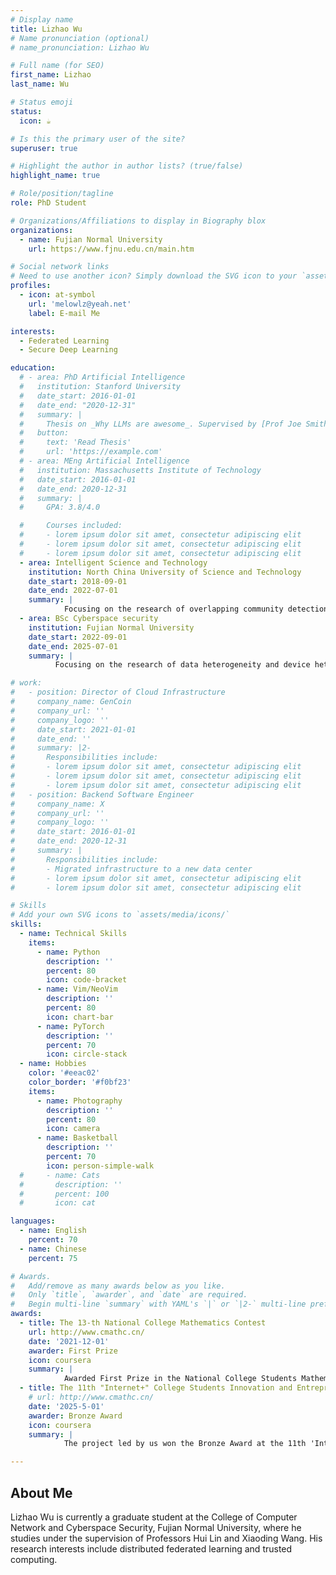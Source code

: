 ```yaml
---
# Display name
title: Lizhao Wu
# Name pronunciation (optional)
# name_pronunciation: Lizhao Wu

# Full name (for SEO)
first_name: Lizhao
last_name: Wu

# Status emoji
status:
  icon: ☕️

# Is this the primary user of the site?
superuser: true

# Highlight the author in author lists? (true/false)
highlight_name: true

# Role/position/tagline
role: PhD Student

# Organizations/Affiliations to display in Biography blox
organizations:
  - name: Fujian Normal University
    url: https://www.fjnu.edu.cn/main.htm

# Social network links
# Need to use another icon? Simply download the SVG icon to your `assets/media/icons/` folder.
profiles:
  - icon: at-symbol
    url: 'melowlz@yeah.net'
    label: E-mail Me

interests:
  - Federated Learning
  - Secure Deep Learning

education:
  # - area: PhD Artificial Intelligence
  #   institution: Stanford University
  #   date_start: 2016-01-01
  #   date_end: "2020-12-31"
  #   summary: |
  #     Thesis on _Why LLMs are awesome_. Supervised by [Prof Joe Smith](https://example.com). Presented papers at 5 IEEE conferences with the contributions being published in 2 Springer journals.
  #   button:
  #     text: 'Read Thesis'
  #     url: 'https://example.com'
  # - area: MEng Artificial Intelligence
  #   institution: Massachusetts Institute of Technology
  #   date_start: 2016-01-01
  #   date_end: 2020-12-31
  #   summary: |
  #     GPA: 3.8/4.0

  #     Courses included:
  #     - lorem ipsum dolor sit amet, consectetur adipiscing elit
  #     - lorem ipsum dolor sit amet, consectetur adipiscing elit
  #     - lorem ipsum dolor sit amet, consectetur adipiscing elit
  - area: Intelligent Science and Technology
    institution: North China University of Science and Technology
    date_start: 2018-09-01
    date_end: 2022-07-01
    summary: |
            Focusing on the research of overlapping community detection in complex networks, supervised by [Prof Chunying Zhang](https://ieeexplore.ieee.org/author/37086945415). One paper has been published at a conference hosted by the China Computer Federation (CCF).
  - area: BSc Cyberspace security
    institution: Fujian Normal University
    date_start: 2022-09-01
    date_end: 2025-07-01
    summary: |
          Focusing on the research of data heterogeneity and device heterogeneity issues in federated learning, under the supervision of [Prof Hui Lin](https://ieeexplore.ieee.org/author/37633721200) and [Prof Xiaoding Wang](https://ieeexplore.ieee.org/author/37088446734). A total of 11 papers have been published (including 2 papers in CCF A and Sci-1  journals).

# work:
#   - position: Director of Cloud Infrastructure
#     company_name: GenCoin
#     company_url: ''
#     company_logo: ''
#     date_start: 2021-01-01
#     date_end: ''
#     summary: |2-
#       Responsibilities include:
#       - lorem ipsum dolor sit amet, consectetur adipiscing elit
#       - lorem ipsum dolor sit amet, consectetur adipiscing elit
#       - lorem ipsum dolor sit amet, consectetur adipiscing elit
#   - position: Backend Software Engineer
#     company_name: X
#     company_url: ''
#     company_logo: ''
#     date_start: 2016-01-01
#     date_end: 2020-12-31
#     summary: |
#       Responsibilities include:
#       - Migrated infrastructure to a new data center
#       - lorem ipsum dolor sit amet, consectetur adipiscing elit
#       - lorem ipsum dolor sit amet, consectetur adipiscing elit

# Skills
# Add your own SVG icons to `assets/media/icons/`
skills:
  - name: Technical Skills
    items:
      - name: Python
        description: ''
        percent: 80
        icon: code-bracket
      - name: Vim/NeoVim
        description: ''
        percent: 80
        icon: chart-bar
      - name: PyTorch
        description: ''
        percent: 70
        icon: circle-stack
  - name: Hobbies
    color: '#eeac02'
    color_border: '#f0bf23'
    items:
      - name: Photography
        description: ''
        percent: 80
        icon: camera
      - name: Basketball
        description: ''
        percent: 70
        icon: person-simple-walk
  #     - name: Cats
  #       description: ''
  #       percent: 100
  #       icon: cat

languages:
  - name: English
    percent: 70
  - name: Chinese
    percent: 75

# Awards.
#   Add/remove as many awards below as you like.
#   Only `title`, `awarder`, and `date` are required.
#   Begin multi-line `summary` with YAML's `|` or `|2-` multi-line prefix and indent 2 spaces below.
awards:
  - title: The 13-th National College Mathematics Contest
    url: http://www.cmathc.cn/
    date: '2021-12-01'
    awarder: First Prize
    icon: coursera
    summary: |
            Awarded First Prize in the National College Students Mathematics Competition (Non-Mathematics Category), demonstrating proficiency in advanced mathematics, probability theory, linear algebra, and related disciplines.
  - title: The 11th "Internet+" College Students Innovation and Entrepreneurship Competition of Fujian Normal University
    # url: http://www.cmathc.cn/
    date: '2025-5-01'
    awarder: Bronze Award
    icon: coursera
    summary: |
            The project led by us won the Bronze Award at the 11th 'Internet+' College Students Innovation and Entrepreneurship Competition of Fujian Normal University. The research topic focused on Trustworthy Federated Learning in the Industrial Internet.

---
```


## About Me
Lizhao Wu is currently a graduate student at the College of Computer Network and Cyberspace Security, Fujian Normal University, where he studies under the supervision of Professors Hui Lin and Xiaoding Wang. His research interests include distributed federated learning and trusted computing.

